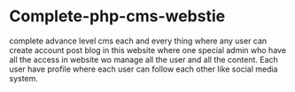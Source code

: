 # Complete-php-cms-webstie
complete advance level cms each and every thing where any user can create account post blog in this website where one special admin who have 
all the access in website wo manage all the user and all the content. Each user have profile where each user can follow each other like 
social media system.
